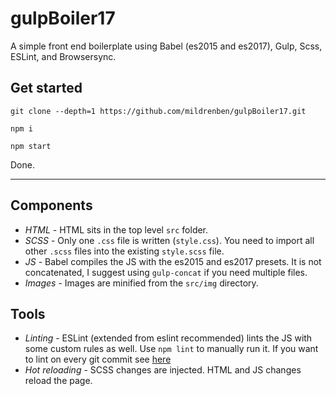 # gulpBoiler17
A simple front end boilerplate using Babel (es2015 and es2017), Gulp, Scss, ESLint, and Browsersync.

## Get started

`git clone --depth=1 https://github.com/mildrenben/gulpBoiler17.git`

`npm i`

`npm start`

Done.

---

## Components

- *HTML* - HTML sits in the top level `src` folder.
- *SCSS* - Only one `.css` file is written (`style.css`). You need to import all other `.scss` files into the existing `style.scss` file.
- *JS* - Babel compiles the JS with the es2015 and es2017 presets. It is not concatenated, I suggest using `gulp-concat` if you need multiple files.
- *Images* - Images are minified from the `src/img` directory.

## Tools

- *Linting* - ESLint (extended from eslint recommended) lints the JS with some custom rules as well. Use `npm lint` to manually run it. If you want to lint on every git commit see [here](https://gist.github.com/wesbos/8aec9d2ff7f7cf9dd65ca2c20d5dfc23)
- *Hot reloading* - SCSS changes are injected. HTML and JS changes reload the page.